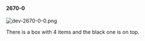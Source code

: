 #### 2670-0
![dev-2670-0-0.png](https://github.com/lil-lab/nlvr/raw/master/nlvr/dev/images/2/dev-2670-0-0.png "dev-2670-0-0.png")

There is a box with 4 items and the black one is on top.